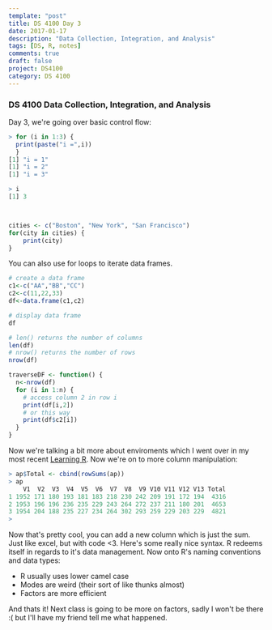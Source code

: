 ```yaml
---
template: "post"
title: DS 4100 Day 3
date: 2017-01-17
description: "Data Collection, Integration, and Analysis"
tags: [DS, R, notes]
comments: true
draft: false
project: DS4100
category: DS 4100
---
```


### DS 4100 Data Collection, Integration, and Analysis

Day 3, we're going over basic control flow:

~~~ R
> for (i in 1:3) {
  print(paste("i =",i))
  }
[1] "i = 1"
[1] "i = 2"
[1] "i = 3"

> i
[1] 3



cities <- c("Boston", "New York", "San Francisco")
for(city in cities) {
	print(city)
}
~~~


You can also use for loops to iterate data frames. 

~~~ R
# create a data frame
c1<-c("AA","BB","CC")
c2<-c(11,22,33)
df<-data.frame(c1,c2)

# display data frame
df

# len() returns the number of columns
len(df)
# nrow() returns the number of rows
nrow(df)

traverseDF <- function() {
  n<-nrow(df)
  for (i in 1:n) {
    # access column 2 in row i
    print(df[i,2])
    # or this way
    print(df$c2[i])
  }
}
~~~


Now we're talking a bit more about enviroments which I went over in my most recent [Learning R](http://jaronoff.com/learning-r-part-6). Now we're on to more column manipulation:


~~~ R
> ap$Total <- cbind(rowSums(ap))
> ap
    V1  V2  V3  V4  V5  V6  V7  V8  V9 V10 V11 V12 V13 Total
1 1952 171 180 193 181 183 218 230 242 209 191 172 194  4316
2 1953 196 196 236 235 229 243 264 272 237 211 180 201  4653
3 1954 204 188 235 227 234 264 302 293 259 229 203 229  4821
> 

~~~

Now that's pretty cool, you can add a new column which is just the sum. Just like excel, but with code <3. Here's some really nice syntax. R redeems itself in regards to it's data management. Now onto R's naming conventions and data types:

* R usually uses lower camel case
* Modes are weird (their sort of like thunks almost)
* Factors are more efficient

And thats it! Next class is going to be more on factors, sadly I won't be there :( but I'll have my friend tell me what happened.























